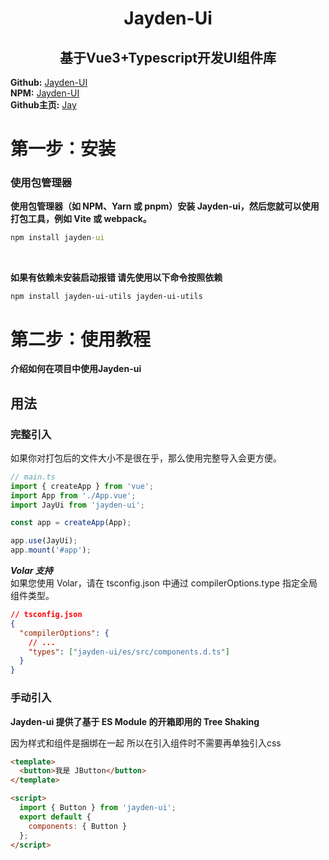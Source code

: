 # <center>Jayden-Ui</center>

## <center>基于Vue3+Typescript开发UI组件库</center>

**Github:** [Jayden-UI](https://github.com/SpinninJayWE/Jayden-UI)<br>
**NPM:** [Jayden-UI](https://www.npmjs.com/package/jayden-ui)<br>
**Github主页:** [Jay](https://github.com/SpinninJayWE)

# 第一步：安装

### 使用包管理器

**使用包管理器（如 NPM、Yarn 或 pnpm）安装 Jayden-ui，然后您就可以使用打包工具，例如 Vite 或 webpack。**

```cmd
npm install jayden-ui
```

<br>

**如果有依赖未安装启动报错 请先使用以下命令按照依赖**

```tip 终端
npm install jayden-ui-utils jayden-ui-utils
```

# 第二步：使用教程

**<p>介绍如何在项目中使用Jayden-ui</p>**

## 用法

### 完整引入

如果你对打包后的文件大小不是很在乎，那么使用完整导入会更方便。

```ts
// main.ts
import { createApp } from 'vue';
import App from './App.vue';
import JayUi from 'jayden-ui';

const app = createApp(App);

app.use(JayUi);
app.mount('#app');
```

**_Volar 支持_** <br>
如果您使用 Volar，请在 tsconfig.json 中通过 compilerOptions.type 指定全局组件类型。

```json
// tsconfig.json
{
  "compilerOptions": {
    // ...
    "types": ["jayden-ui/es/src/components.d.ts"]
  }
}
```

### 手动引入

**Jayden-ui 提供了基于 ES Module 的开箱即用的 Tree Shaking**<br>

因为样式和组件是捆绑在一起 所以在引入组件时不需要再单独引入css

```html
<template>
  <button>我是 JButton</button>
</template>

<script>
  import { Button } from 'jayden-ui';
  export default {
    components: { Button }
  };
</script>
```
